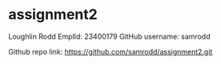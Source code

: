 # assignment2

Loughlin Rodd
EmplId: 23400179
GitHub username: samrodd

Github repo link: https://github.com/samrodd/assignment2.git
